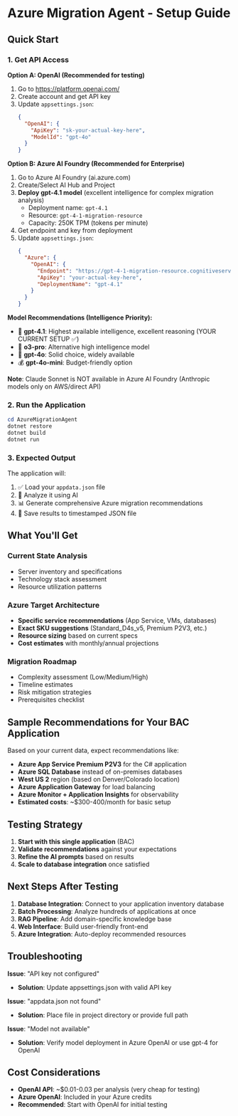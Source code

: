 # Azure Migration Agent - Setup Guide

## Quick Start

### 1. Get API Access

**Option A: OpenAI (Recommended for testing)**
1. Go to https://platform.openai.com/
2. Create account and get API key
3. Update `appsettings.json`:
   ```json
   {
     "OpenAI": {
       "ApiKey": "sk-your-actual-key-here",
       "ModelId": "gpt-4o"
     }
   }
   ```

**Option B: Azure AI Foundry (Recommended for Enterprise)**
1. Go to Azure AI Foundry (ai.azure.com)
2. Create/Select AI Hub and Project
3. **Deploy gpt-4.1 model** (excellent intelligence for complex migration analysis)
   - Deployment name: `gpt-4.1` 
   - Resource: `gpt-4-1-migration-resource`
   - Capacity: 250K TPM (tokens per minute)
4. Get endpoint and key from deployment
5. Update `appsettings.json`:
   ```json
   {
     "Azure": {
       "OpenAI": {
         "Endpoint": "https://gpt-4-1-migration-resource.cognitiveservices.azure.com/",
         "ApiKey": "your-actual-key-here", 
         "DeploymentName": "gpt-4.1"
       }
     }
   }
   ```

**Model Recommendations (Intelligence Priority):**
- 🥇 **gpt-4.1**: Highest available intelligence, excellent reasoning (YOUR CURRENT SETUP ✅)
- 🥈 **o3-pro**: Alternative high intelligence model
- 🥉 **gpt-4o**: Solid choice, widely available
- 💰 **gpt-4o-mini**: Budget-friendly option

**Note**: Claude Sonnet is NOT available in Azure AI Foundry (Anthropic models only on AWS/direct API)

### 2. Run the Application

```powershell
cd AzureMigrationAgent
dotnet restore
dotnet build
dotnet run
```

### 3. Expected Output

The application will:
1. ✅ Load your `appdata.json` file
2. 🤖 Analyze it using AI
3. 📊 Generate comprehensive Azure migration recommendations
4. 💾 Save results to timestamped JSON file

## What You'll Get

### Current State Analysis
- Server inventory and specifications
- Technology stack assessment  
- Resource utilization patterns

### Azure Target Architecture
- **Specific service recommendations** (App Service, VMs, databases)
- **Exact SKU suggestions** (Standard_D4s_v5, Premium P2V3, etc.)
- **Resource sizing** based on current specs
- **Cost estimates** with monthly/annual projections

### Migration Roadmap
- Complexity assessment (Low/Medium/High)
- Timeline estimates
- Risk mitigation strategies
- Prerequisites checklist

## Sample Recommendations for Your BAC Application

Based on your current data, expect recommendations like:

- **Azure App Service Premium P2V3** for the C# application
- **Azure SQL Database** instead of on-premises databases  
- **West US 2** region (based on Denver/Colorado location)
- **Azure Application Gateway** for load balancing
- **Azure Monitor + Application Insights** for observability
- **Estimated costs**: ~$300-400/month for basic setup

## Testing Strategy

1. **Start with this single application** (BAC)
2. **Validate recommendations** against your expectations
3. **Refine the AI prompts** based on results
4. **Scale to database integration** once satisfied

## Next Steps After Testing

1. **Database Integration**: Connect to your application inventory database
2. **Batch Processing**: Analyze hundreds of applications at once
3. **RAG Pipeline**: Add domain-specific knowledge base
4. **Web Interface**: Build user-friendly front-end
5. **Azure Integration**: Auto-deploy recommended resources

## Troubleshooting

**Issue**: "API key not configured"
- **Solution**: Update appsettings.json with valid API key

**Issue**: "appdata.json not found"  
- **Solution**: Place file in project directory or provide full path

**Issue**: "Model not available"
- **Solution**: Verify model deployment in Azure OpenAI or use gpt-4 for OpenAI

## Cost Considerations

- **OpenAI API**: ~$0.01-0.03 per analysis (very cheap for testing)
- **Azure OpenAI**: Included in your Azure credits
- **Recommended**: Start with OpenAI for initial testing
